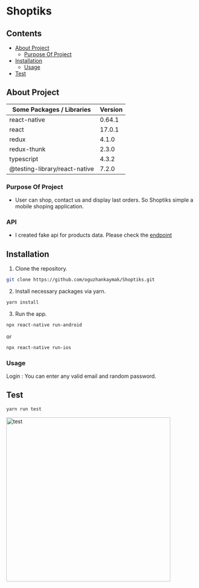 # Shoptiks

<!-- Contents -->

## Contents

- [About Project](#about-project)
  - [Purpose Of Project](#purpose-of-project)
- [Installation](#installation)
  - [Usage](#usage)
- [Test](#test)

## About Project

| Some Packages / Libraries     | Version |
| -------------------------     | ------- |
| react-native                  | 0.64.1  |
| react                         | 17.0.1  |
| redux                         | 4.1.0   |
| redux-thunk                   | 2.3.0   |
| typescript                    | 4.3.2   |
| @testing-library/react-native | 7.2.0   |

### Purpose Of Project

- User can shop, contact us and display last orders. So Shoptiks simple a mobile shoping application.

### API

- I created fake api for products data. Please check the [endpoint](https://mobile-shopiks.herokuapp.com/getProducts)

## Installation

1. Clone the repository.

```sh
git clone https://github.com/oguzhankaymak/Shoptiks.git
```

2. Install necessary packages via yarn.

```sh
yarn install
```

3. Run the app.

```sh
npx react-native run-android
```
  or

```sh
npx react-native run-ios
```

### Usage

Login : You can enter any valid email and random password.

## Test

```sh
yarn run test
```
<img width="435" alt="test" src="https://user-images.githubusercontent.com/36153454/121032798-4aecb680-c7b4-11eb-8393-c3b56185a44d.png">



